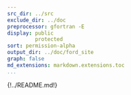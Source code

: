 ```yaml
---
src_dir: ../src
exclude_dir: ../doc
preprocessor: gfortran -E
display: public
         protected
sort: permission-alpha
output_dir: ../doc/ford_site
graph: false
md_extensions: markdown.extensions.toc
...
```


{!../README.md!}
